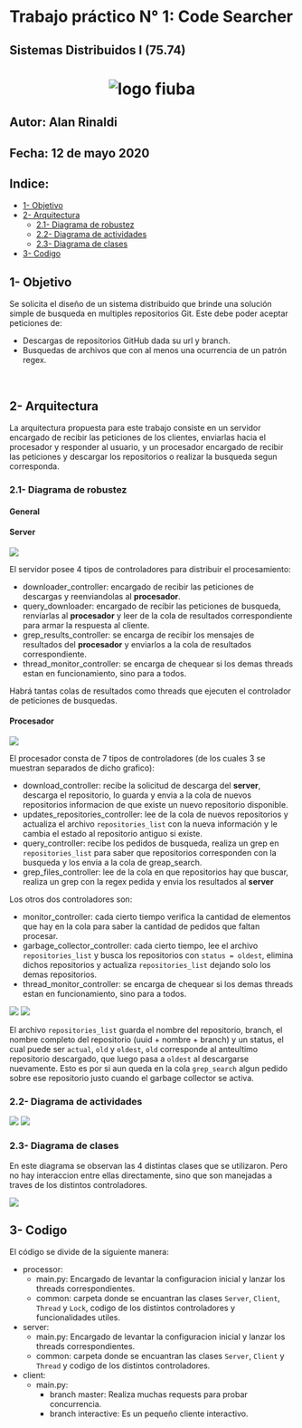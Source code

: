 # Trabajo práctico N° 1: Code Searcher
## Sistemas Distribuidos I (75.74)

<h1 align="center">
  <img src="./images/logofiuba.jpg" alt="logo fiuba">
</h1>

## Autor: Alan Rinaldi
## Fecha: 12 de mayo 2020




## Indice:

   - [1- Objetivo](#1--objetivo)
   - [2- Arquitectura](#2--arquitectura)
     - [2.1- Diagrama de robustez](#21--diagrama-de-robustez)
     - [2.2- Diagrama de actividades](#22--diagrama-de-actividades)
     - [2.3- Diagrama de clases](#23--diagrama-de-clases)
   - [3- Codigo](#3--codigo)


## 1- Objetivo

Se solicita el diseño de un sistema distribuido que brinde una solución simple de busqueda en multiples repositorios Git.
Este debe poder aceptar peticiones de:
* Descargas de repositorios GitHub dada su url y branch.
* Busquedas de archivos que con al menos una ocurrencia de un patrón regex.

&nbsp;

## 2- Arquitectura

La arquitectura propuesta para este trabajo consiste en un servidor encargado de recibir las peticiones de los clientes, enviarlas hacia el procesador y responder al usuario, y un procesador encargado de recibir las peticiones y descargar los repositorios o realizar la busqueda segun corresponda.

### 2.1- Diagrama de robustez

#### General

#### Server

<img src="/images/robustez-server.svg">

El servidor posee 4 tipos de controladores para distribuir el procesamiento:
* downloader_controller: encargado de recibir las peticiones de descargas y reenviandolas al **procesador**.
* query_downloader: encargado de recibir las peticiones de busqueda, renviarlas al **procesador** y leer de la cola de resultados correspondiente para armar la respuesta al cliente.
* grep_results_controller: se encarga de recibir los mensajes de resultados del **procesador** y enviarlos a la cola de resultados correspondiente.
* thread_monitor_controller: se encarga de chequear si los demas threads estan en funcionamiento, sino para a todos.

Habrá tantas colas de resultados como threads que ejecuten el controlador de peticiones de busquedas.

#### Procesador

<img src="/images/robustez-procesador.svg">

El procesador consta de 7 tipos de controladores (de los cuales 3 se muestran separados de dicho grafico):
* download_controller: recibe la solicitud de descarga del **server**, descarga el repositorio, lo guarda y envia a la cola de nuevos repositorios informacion de que existe un nuevo repositorio disponible.
* updates_repositories_controller: lee de la cola de nuevos repositorios y actualiza el archivo `repositories_list` con la nueva información y le cambia el estado al repositorio antiguo si existe.
* query_controller: recibe los pedidos de busqueda, realiza un grep en `repositories_list` para saber que repositorios corresponden con la busqueda y los envia a la cola de greap_search.
* grep_files_controller: lee de la cola en que repositorios hay que buscar, realiza un grep con la regex pedida y envia los resultados al **server**


Los otros dos controladores son:
* monitor_controller: cada cierto tiempo verifica la cantidad de elementos que hay en la cola para saber la cantidad de pedidos que faltan procesar.
* garbage_collector_controller: cada cierto tiempo, lee el archivo `repositories_list` y busca los repositorios con `status = oldest`, elimina dichos repositorios y actualiza `repositories_list` dejando solo los demas repositorios.
* thread_monitor_controller: se encarga de chequear si los demas threads estan en funcionamiento, sino para a todos.

<img src="/images/robustez-monitor.svg">

<img src="/images/robustez-garbage-collector.svg">


El archivo `repositories_list` guarda el nombre del repositorio, branch, el nombre completo del repositorio (uuid + nombre + branch) y un status, el cual puede ser `actual`, `old` y `oldest`, `old` corresponde al anteultimo repositorio descargado, que luego pasa a `oldest` al descargarse nuevamente. Esto es por si aun queda en la cola `grep_search` algun pedido sobre ese repositorio justo cuando el garbage collector se activa. 

### 2.2- Diagrama de actividades

<img src="/images/actividades-procesador.svg">

<img src="/images/actividades-server.svg">


### 2.3- Diagrama de clases

En este diagrama se observan las 4 distintas clases que se utilizaron. Pero no hay interaccion entre ellas directamente, sino que son manejadas a traves de los distintos controladores.

<img src="/images/clases.svg">

## 3- Codigo

El código se divide de la siguiente manera:

* processor:
    * main.py: Encargado de levantar la configuracion inicial y lanzar los threads correspondientes.
    * common: carpeta donde se encuantran las clases `Server`, `Client`, `Thread` y `Lock`, codigo de los distintos controladores y funcionalidades utiles.
* server:
    * main.py: Encargado de levantar la configuracion inicial y lanzar los threads correspondientes.
    * common: carpeta donde se encuantran las clases `Server`, `Client` y `Thread` y codigo de los distintos controladores.
* client:
    * main.py:
        * branch master: Realiza muchas requests para probar concurrencia.
        * branch interactive: Es un pequeño cliente interactivo.


